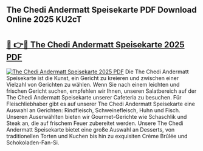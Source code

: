 ## The Chedi Andermatt Speisekarte PDF Download Online 2025 KU2cT

# <h2><a href="http://gc9cjk2.nevu.top/?p=The+Chedi+Andermatt+Speisekarte">🔗 👉🔴 The Chedi Andermatt Speisekarte 2025 PDF</a></h2>

[![The Chedi Andermatt Speisekarte 2025 PDF](https://i.imgur.com/dBaPXMq.png)](http://gc9cjk2.nevu.top/?p=The+Chedi+Andermatt+Speisekarte)
Die The Chedi Andermatt Speisekarte ist die Kunst, ein Gericht zu kreieren und zwischen einer Vielzahl von Gerichten zu wählen. Wenn Sie nach einem leichten und frischen Gericht suchen, empfehlen wir Ihnen, unseren Salatbereich auf der The Chedi Andermatt Speisekarte unserer Cafeteria zu besuchen. Für Fleischliebhaber gibt es auf unserer The Chedi Andermatt Speisekarte eine Auswahl an Gerichten: Rindfleisch, Schweinefleisch, Huhn und Fisch. Unseren Auserwählten bieten wir Gourmet-Gerichte wie Schaschlik und Steak an, die auf frischem Feuer zubereitet werden. Unsere The Chedi Andermatt Speisekarte bietet eine große Auswahl an Desserts, von traditionellen Torten und Kuchen bis hin zu exquisiten Crème Brûlée und Schokoladen-Fan-Si.
